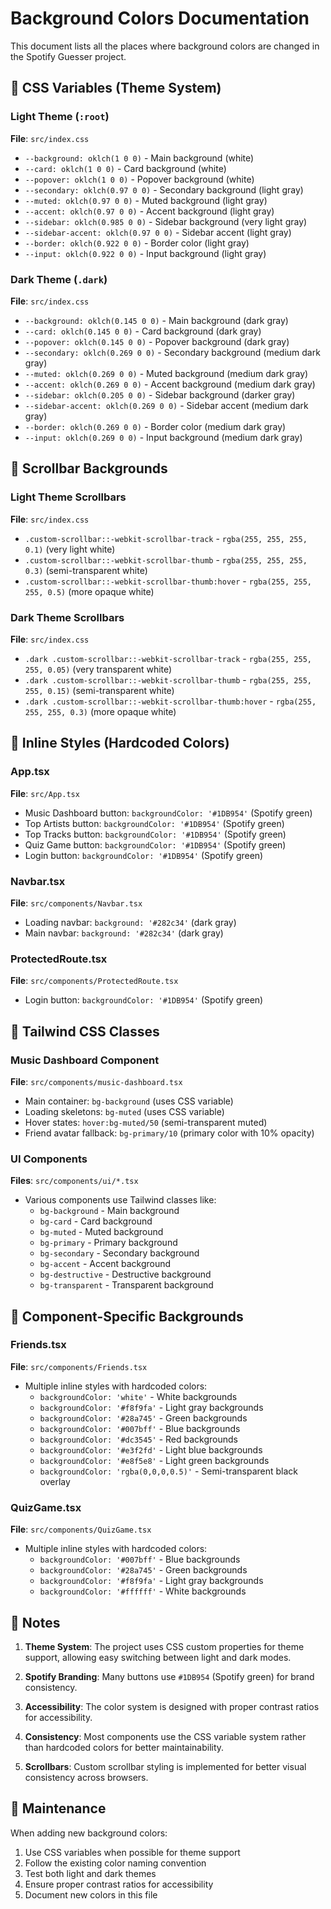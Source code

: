 # Background Colors Documentation

This document lists all the places where background colors are changed in the Spotify Guesser project.

## 🎨 CSS Variables (Theme System)

### Light Theme (`:root`)
**File**: `src/index.css`

- `--background: oklch(1 0 0)` - Main background (white)
- `--card: oklch(1 0 0)` - Card background (white)
- `--popover: oklch(1 0 0)` - Popover background (white)
- `--secondary: oklch(0.97 0 0)` - Secondary background (light gray)
- `--muted: oklch(0.97 0 0)` - Muted background (light gray)
- `--accent: oklch(0.97 0 0)` - Accent background (light gray)
- `--sidebar: oklch(0.985 0 0)` - Sidebar background (very light gray)
- `--sidebar-accent: oklch(0.97 0 0)` - Sidebar accent (light gray)
- `--border: oklch(0.922 0 0)` - Border color (light gray)
- `--input: oklch(0.922 0 0)` - Input background (light gray)

### Dark Theme (`.dark`)
**File**: `src/index.css`

- `--background: oklch(0.145 0 0)` - Main background (dark gray)
- `--card: oklch(0.145 0 0)` - Card background (dark gray)
- `--popover: oklch(0.145 0 0)` - Popover background (dark gray)
- `--secondary: oklch(0.269 0 0)` - Secondary background (medium dark gray)
- `--muted: oklch(0.269 0 0)` - Muted background (medium dark gray)
- `--accent: oklch(0.269 0 0)` - Accent background (medium dark gray)
- `--sidebar: oklch(0.205 0 0)` - Sidebar background (darker gray)
- `--sidebar-accent: oklch(0.269 0 0)` - Sidebar accent (medium dark gray)
- `--border: oklch(0.269 0 0)` - Border color (medium dark gray)
- `--input: oklch(0.269 0 0)` - Input background (medium dark gray)

## 🎨 Scrollbar Backgrounds

### Light Theme Scrollbars
**File**: `src/index.css`

- `.custom-scrollbar::-webkit-scrollbar-track` - `rgba(255, 255, 255, 0.1)` (very light white)
- `.custom-scrollbar::-webkit-scrollbar-thumb` - `rgba(255, 255, 255, 0.3)` (semi-transparent white)
- `.custom-scrollbar::-webkit-scrollbar-thumb:hover` - `rgba(255, 255, 255, 0.5)` (more opaque white)

### Dark Theme Scrollbars
**File**: `src/index.css`

- `.dark .custom-scrollbar::-webkit-scrollbar-track` - `rgba(255, 255, 255, 0.05)` (very transparent white)
- `.dark .custom-scrollbar::-webkit-scrollbar-thumb` - `rgba(255, 255, 255, 0.15)` (semi-transparent white)
- `.dark .custom-scrollbar::-webkit-scrollbar-thumb:hover` - `rgba(255, 255, 255, 0.3)` (more opaque white)

## 🎨 Inline Styles (Hardcoded Colors)

### App.tsx
**File**: `src/App.tsx`

- Music Dashboard button: `backgroundColor: '#1DB954'` (Spotify green)
- Top Artists button: `backgroundColor: '#1DB954'` (Spotify green)
- Top Tracks button: `backgroundColor: '#1DB954'` (Spotify green)
- Quiz Game button: `backgroundColor: '#1DB954'` (Spotify green)
- Login button: `backgroundColor: '#1DB954'` (Spotify green)

### Navbar.tsx
**File**: `src/components/Navbar.tsx`

- Loading navbar: `background: '#282c34'` (dark gray)
- Main navbar: `background: '#282c34'` (dark gray)

### ProtectedRoute.tsx
**File**: `src/components/ProtectedRoute.tsx`

- Login button: `backgroundColor: '#1DB954'` (Spotify green)

## 🎨 Tailwind CSS Classes

### Music Dashboard Component
**File**: `src/components/music-dashboard.tsx`

- Main container: `bg-background` (uses CSS variable)
- Loading skeletons: `bg-muted` (uses CSS variable)
- Hover states: `hover:bg-muted/50` (semi-transparent muted)
- Friend avatar fallback: `bg-primary/10` (primary color with 10% opacity)

### UI Components
**Files**: `src/components/ui/*.tsx`

- Various components use Tailwind classes like:
  - `bg-background` - Main background
  - `bg-card` - Card background
  - `bg-muted` - Muted background
  - `bg-primary` - Primary background
  - `bg-secondary` - Secondary background
  - `bg-accent` - Accent background
  - `bg-destructive` - Destructive background
  - `bg-transparent` - Transparent background

## 🎨 Component-Specific Backgrounds

### Friends.tsx
**File**: `src/components/Friends.tsx`

- Multiple inline styles with hardcoded colors:
  - `backgroundColor: 'white'` - White backgrounds
  - `backgroundColor: '#f8f9fa'` - Light gray backgrounds
  - `backgroundColor: '#28a745'` - Green backgrounds
  - `backgroundColor: '#007bff'` - Blue backgrounds
  - `backgroundColor: '#dc3545'` - Red backgrounds
  - `backgroundColor: '#e3f2fd'` - Light blue backgrounds
  - `backgroundColor: '#e8f5e8'` - Light green backgrounds
  - `backgroundColor: 'rgba(0,0,0,0.5)'` - Semi-transparent black overlay

### QuizGame.tsx
**File**: `src/components/QuizGame.tsx`

- Multiple inline styles with hardcoded colors:
  - `backgroundColor: '#007bff'` - Blue backgrounds
  - `backgroundColor: '#28a745'` - Green backgrounds
  - `backgroundColor: '#f8f9fa'` - Light gray backgrounds
  - `backgroundColor: '#ffffff'` - White backgrounds

## 📝 Notes

1. **Theme System**: The project uses CSS custom properties for theme support, allowing easy switching between light and dark modes.

2. **Spotify Branding**: Many buttons use `#1DB954` (Spotify green) for brand consistency.

3. **Accessibility**: The color system is designed with proper contrast ratios for accessibility.

4. **Consistency**: Most components use the CSS variable system rather than hardcoded colors for better maintainability.

5. **Scrollbars**: Custom scrollbar styling is implemented for better visual consistency across browsers.

## 🔧 Maintenance

When adding new background colors:
1. Use CSS variables when possible for theme support
2. Follow the existing color naming convention
3. Test both light and dark themes
4. Ensure proper contrast ratios for accessibility
5. Document new colors in this file

